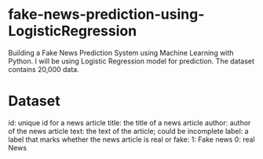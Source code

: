 # fake-news-prediction-using-LogisticRegression

Building a Fake News Prediction System using Machine Learning with Python. I will be using Logistic Regression model for prediction. The dataset contains 20,000 data.

# Dataset

id: unique id for a news article
title: the title of a news article
author: author of the news article
text: the text of the article; could be incomplete
label: a label that marks whether the news article is real or fake:
    1: Fake news
    0: real News
